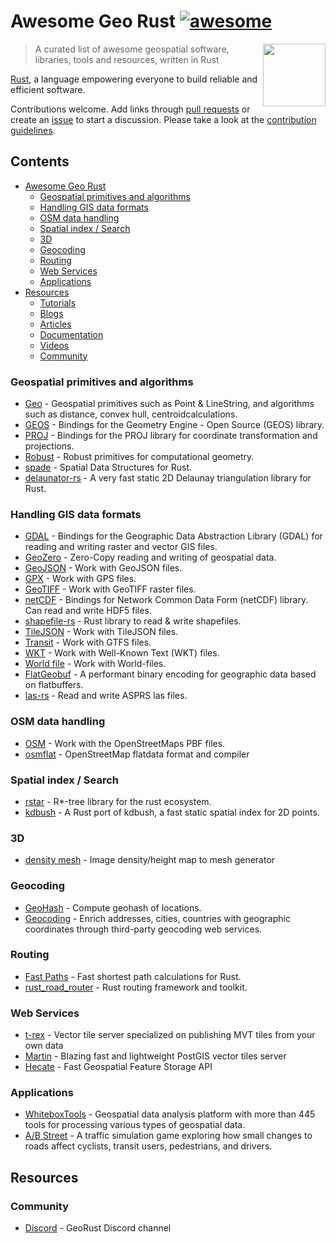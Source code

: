 # Awesome Geo Rust [![awesome](https://cdn.rawgit.com/sindresorhus/awesome/d7305f38d29fed78fa85652e3a63e154dd8e8829/media/badge.svg)](https://github.com/sindresorhus/awesome)

[<img src="https://georust.org/logo.png" align="right" width="100">](https://georust.org/)

> A curated list of awesome geospatial software, libraries, tools and resources, written in Rust

[Rust](https://www.rust-lang.org/), a language empowering everyone
to build reliable and efficient software.

Contributions welcome. Add links through [pull requests](https://github.com/pka/awesome-georust/pulls) or create an [issue](https://github.com/pka/awesome-georust/issues) to start a discussion. Please take a look at the [contribution guidelines](CONTRIBUTING.md).

## Contents

- [Awesome Geo Rust](#awesome-geo-rust-)
    - [Geospatial primitives and algorithms](#geospatial-primitives-and-algorithms)
    - [Handling GIS data formats](#handling-gis-data-formats)
    - [OSM data handling](#osm-data-handling)
    - [Spatial index / Search](#spatial-index--search)
    - [3D](#3d)
    - [Geocoding](#geocoding)
    - [Routing](#routing)
    - [Web Services](#web-services)
    - [Applications](#applications)
- [Resources](#resources)
    - [Tutorials](#tutorials)
    - [Blogs](#blogs)
    - [Articles](#articles)
    - [Documentation](#documentation)
    - [Videos](#videos)
    - [Community](#community)

### Geospatial primitives and algorithms
* [Geo](https://github.com/georust/geo) - Geospatial primitives such as Point & LineString, and algorithms such as distance, convex hull, centroidcalculations.
* [GEOS](https://github.com/georust/geos) - Bindings for the Geometry Engine - Open Source (GEOS) library.
* [PROJ](https://github.com/georust/proj) - Bindings for the PROJ library for coordinate transformation and projections.
* [Robust](https://github.com/georust/robust) - Robust primitives for computational geometry.
* [spade](https://github.com/Stoeoef/spade) - Spatial Data Structures for Rust.
* [delaunator-rs](https://github.com/mourner/delaunator-rs) - A very fast static 2D Delaunay triangulation library for Rust.

### Handling GIS data formats
* [GDAL](https://github.com/georust/gdal) - Bindings for the Geographic Data Abstraction Library (GDAL) for reading and writing raster and vector GIS files.
* [GeoZero](https://github.com/georust/geozero) - Zero-Copy reading and writing of geospatial data.
* [GeoJSON](https://github.com/georust/geojson) - Work with GeoJSON files.
* [GPX](https://github.com/georust/gpx) - Work with GPS files.
* [GeoTIFF](https://github.com/georust/geotiff) - Work with GeoTIFF raster files.
* [netCDF](https://github.com/georust/netcdf) - Bindings for Network Common Data Form (netCDF) library. Can read and write HDF5 files.
* [shapefile-rs](https://github.com/tmontaigu/shapefile-rs) - Rust library to read & write shapefiles.
* [TileJSON](https://github.com/georust/tilejson) - Work with TileJSON files.
* [Transit](https://github.com/georust/transitfeed) - Work with GTFS files.
* [WKT](https://github.com/georust/wkt) - Work with Well-Known Text (WKT) files.
* [World file](https://github.com/georust/world-file) - Work with World-files.
* [FlatGeobuf](https://github.com/flatgeobuf/flatgeobuf) - A performant binary encoding for geographic data based on flatbuffers.
* [las-rs](https://github.com/gadomski/las-rs) - Read and write ASPRS las files.

### OSM data handling
* [OSM](https://github.com/georust/osm) - Work with the OpenStreetMaps PBF files.
* [osmflat](https://github.com/boxdot/osmflat-rs) - OpenStreetMap flatdata format and compiler 

### Spatial index / Search
* [rstar](https://github.com/Stoeoef/rstar) - R\*-tree library for the rust ecosystem.
* [kdbush](https://github.com/pka/rust-kdbush) - A Rust port of kdbush, a fast static spatial index for 2D points.

### 3D
* [density mesh](https://github.com/PsichiX/density-mesh) - Image density/height map to mesh generator

### Geocoding
* [GeoHash](https://github.com/georust/geohash) - Compute geohash of locations.
* [Geocoding](https://github.com/georust/geocoding) - Enrich addresses, cities, countries with geographic coordinates through third-party geocoding web services.

### Routing
* [Fast Paths](https://github.com/easbar/fast_paths) - Fast shortest path calculations for Rust.
* [rust_road_router](https://github.com/kit-algo/rust_road_router) - Rust routing framework and toolkit.

### Web Services
* [t-rex](https://t-rex.tileserver.ch/) - Vector tile server specialized on publishing MVT tiles from your own data
* [Martin](https://github.com/urbica/martin) - Blazing fast and lightweight PostGIS vector tiles server
* [Hecate](https://github.com/mapbox/Hecate) - Fast Geospatial Feature Storage API 

### Applications
* [WhiteboxTools](https://jblindsay.github.io/ghrg/WhiteboxTools/) - Geospatial data analysis platform with more than 445 tools for processing various types of geospatial data. 
* [A/B Street](https://github.com/dabreegster/abstreet) - A traffic simulation game exploring how small changes to roads affect cyclists, transit users, pedestrians, and drivers.

## Resources

### Community
* [Discord](https://discord.gg/Fp2aape) - GeoRust Discord channel
